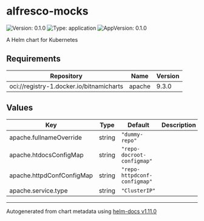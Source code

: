 # alfresco-mocks

![Version: 0.1.0](https://img.shields.io/badge/Version-0.1.0-informational?style=flat-square) ![Type: application](https://img.shields.io/badge/Type-application-informational?style=flat-square) ![AppVersion: 0.1.0](https://img.shields.io/badge/AppVersion-0.1.0-informational?style=flat-square)

A Helm chart for Kubernetes

## Requirements

| Repository | Name | Version |
|------------|------|---------|
| oci://registry-1.docker.io/bitnamicharts | apache | 9.3.0 |

## Values

| Key | Type | Default | Description |
|-----|------|---------|-------------|
| apache.fullnameOverride | string | `"dummy-repo"` |  |
| apache.htdocsConfigMap | string | `"repo-docroot-configmap"` |  |
| apache.httpdConfConfigMap | string | `"repo-httpdconf-configmap"` |  |
| apache.service.type | string | `"ClusterIP"` |  |

----------------------------------------------
Autogenerated from chart metadata using [helm-docs v1.11.0](https://github.com/norwoodj/helm-docs/releases/v1.11.0)
